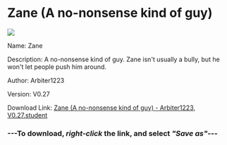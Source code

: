 # Zane (A no-nonsense kind of guy)

<img src = "https://raw.githubusercontent.com/Arbiter1223/Koukou-Gurashi-Custom-Students/master/Students/Files/Zane%20(A%20no-nonsense%20kind%20of%20guy).png">

Name: Zane

Description: A no-nonsense kind of guy. Zane isn't usually a bully, but he won't let people push him around.

Author: Arbiter1223

Version: V0.27

Download Link: <a href="https://raw.githubusercontent.com/Arbiter1223/Koukou-Gurashi-Custom-Students/master/Students/Files/Zane%20(A%20no-nonsense%20kind%20of%20guy)%20-%20Arbiter1223%2C%20V0.27.student">Zane (A no-nonsense kind of guy) - Arbiter1223, V0.27.student</a>

### ---**To download, _right-click_ the link, and select _"Save as"_**---

